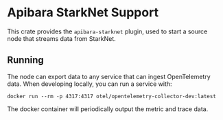 # Apibara StarkNet Support

This crate provides the `apibara-starknet` plugin, used to start a source
node that streams data from StarkNet.

## Running

The node can export data to any service that can ingest OpenTelemetry data.
When developing locally, you can run a service with:

```
docker run --rm -p 4317:4317 otel/opentelemetry-collector-dev:latest
```

The docker container will periodically output the metric and trace data.